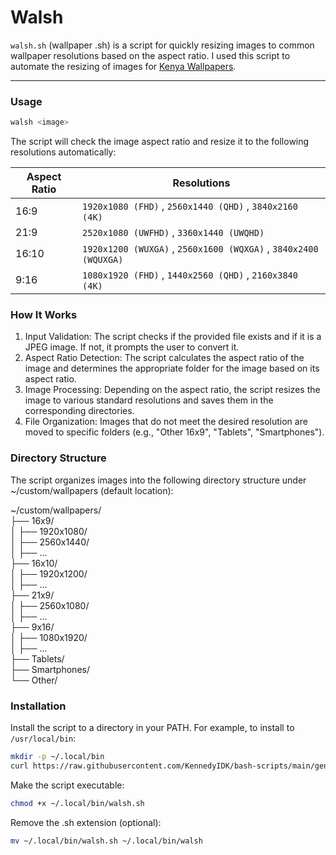 # Walsh

`walsh.sh` (wallpaper .sh) is a script for quickly resizing images to common wallpaper resolutions based on the aspect ratio. I used this script to automate the resizing of images for [Kenya Wallpapers](https://github.com/KennedyIDK/kenya-wallpapers).

---

### Usage

```bash
walsh <image>
```

The script will check the image aspect ratio and resize it to the following resolutions automatically:

| Aspect Ratio | Resolutions                                   |
|--------------|-----------------------------------------------|
| 16:9         | `1920x1080 (FHD)` , `2560x1440 (QHD)` , `3840x2160 (4K)` |
| 21:9         | `2520x1080 (UWFHD)` , `3360x1440 (UWQHD)`        |
| 16:10        | `1920x1200 (WUXGA)` , `2560x1600 (WQXGA)` , `3840x2400 (WQUXGA)` |
| 9:16         | `1080x1920 (FHD)` , `1440x2560 (QHD)` , `2160x3840 (4K)` |

### How It Works

1. Input Validation: The script checks if the provided file exists and if it is a JPEG image. If not, it prompts the user to convert it.
2. Aspect Ratio Detection: The script calculates the aspect ratio of the image and determines the appropriate folder for the image based on its aspect ratio.
3. Image Processing: Depending on the aspect ratio, the script resizes the image to various standard resolutions and saves them in the corresponding directories.
4. File Organization: Images that do not meet the desired resolution are moved to specific folders (e.g., "Other 16x9", "Tablets", "Smartphones").


### Directory Structure

The script organizes images into the following directory structure under ~/custom/wallpapers (default location):

~/custom/wallpapers/ \
├── 16x9/ \
│   ├── 1920x1080/ \
│   ├── 2560x1440/ \
│   ├── ... \
├── 16x10/ \
│   ├── 1920x1200/ \
│   ├── ... \
├── 21x9/ \
│   ├── 2560x1080/ \
│   ├── ... \
├── 9x16/ \
│   ├── 1080x1920/ \
│   ├── ... \
├── Tablets/ \
├── Smartphones/ \
└── Other/

### Installation

Install the script to a directory in your PATH. For example, to install to `/usr/local/bin`:
```sh
mkdir -p ~/.local/bin
curl https://raw.githubusercontent.com/KennedyIDK/bash-scripts/main/general-scripts/walsh/walsh.sh -o ~/.local/bin/walsh.sh
```

Make the script executable:
```sh
chmod +x ~/.local/bin/walsh.sh
```

Remove the .sh extension (optional):
```sh
mv ~/.local/bin/walsh.sh ~/.local/bin/walsh
```
